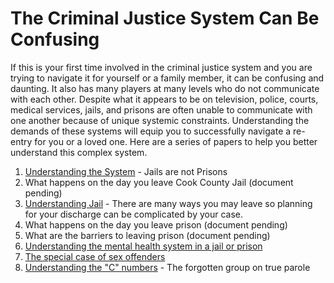 # The Criminal Justice System Can Be Confusing

If this is your first time involved in the criminal justice system and you are trying to navigate it for yourself or a family member, it can be confusing and daunting. It also has many players at many levels who do not communicate with each other.  Despite what it appears to be on television, police, courts, medical services, jails, and prisons are often unable to communicate with one another because of unique systemic constraints. Understanding the demands of these systems will equip you to successfully navigate a re-entry for you or a loved one.  Here are a series of papers to help you better understand this complex system.

1. [Understanding the System] - Jails are not Prisons
2. What happens on the day you leave Cook County Jail (document pending)
3. [Understanding Jail] - There are many ways you may leave so planning for your discharge can be complicated by your case.
4. What happens on the day you leave prison (document pending)
5. What are the barriers to leaving prison (document pending)
6. [Understanding the mental health system in a jail or prison]
7. [The special case of sex offenders]
8. [Understanding the "C" numbers] - The forgotten group on true parole

[Understanding the System]: http://documents.csh.org/documents/il/Reentryillinois/UnderstandingJailsandPrisons.pdf
[Understanding Jail]: http://documents.csh.org/documents/il/Reentryillinois/16ways.pdf
[Understanding the mental health system in a jail or prison]: http://documents.csh.org/documents/il/Reentryillinois/Mentalhealthoverview.pdf
[The special case of sex offenders]: ./Overviewsexoffenderpolicy.html
[Understanding the "C" numbers]: ./CNumbers.html
